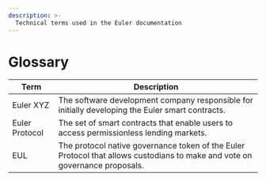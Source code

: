 ```yaml
---
description: >-
  Technical terms used in the Euler documentation
---
```


# Glossary

| Term      | Description |
| ----------- | ----------- |
| Euler XYZ      | The software development company responsible for initially developing the Euler smart contracts.       |
| Euler Protocol   | The set of smart contracts that enable users to access permissionless lending markets.        |
| EUL   | The protocol native governance token of the Euler Protocol that allows custodians to make and vote on governance proposals.        |